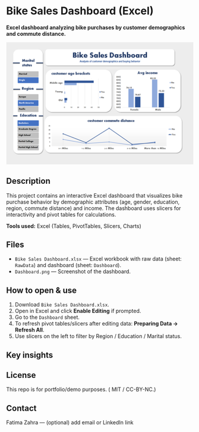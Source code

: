 # Bike Sales Dashboard (Excel)

**Excel dashboard analyzing bike purchases by customer demographics and commute distance.**

![Dashboard Screenshot](Dashboard.png)

## Description
This project contains an interactive Excel dashboard that visualizes bike purchase behavior by demographic attributes (age, gender, education, region, commute distance) and income. The dashboard uses slicers for interactivity and pivot tables for calculations.

**Tools used:** Excel (Tables, PivotTables, Slicers, Charts)

## Files
- `Bike Sales Dashboard.xlsx` — Excel workbook with raw data (sheet: `RawData`) and dashboard (sheet: `Dashboard`).  
- `Dashboard.png` — Screenshot of the dashboard.  



## How to open & use
1. Download `Bike Sales Dashboard.xlsx`.  
2. Open in Excel and click **Enable Editing** if prompted.  
3. Go to the `Dashboard` sheet.  
4. To refresh pivot tables/slicers after editing data: **Preparing Data → Refresh All**.  
5. Use slicers on the left to filter by Region / Education / Marital status.

## Key insights 






## License
This repo is for portfolio/demo purposes. ( MIT / CC-BY-NC.)

## Contact
Fatima Zahra — (optional) add email or LinkedIn link
